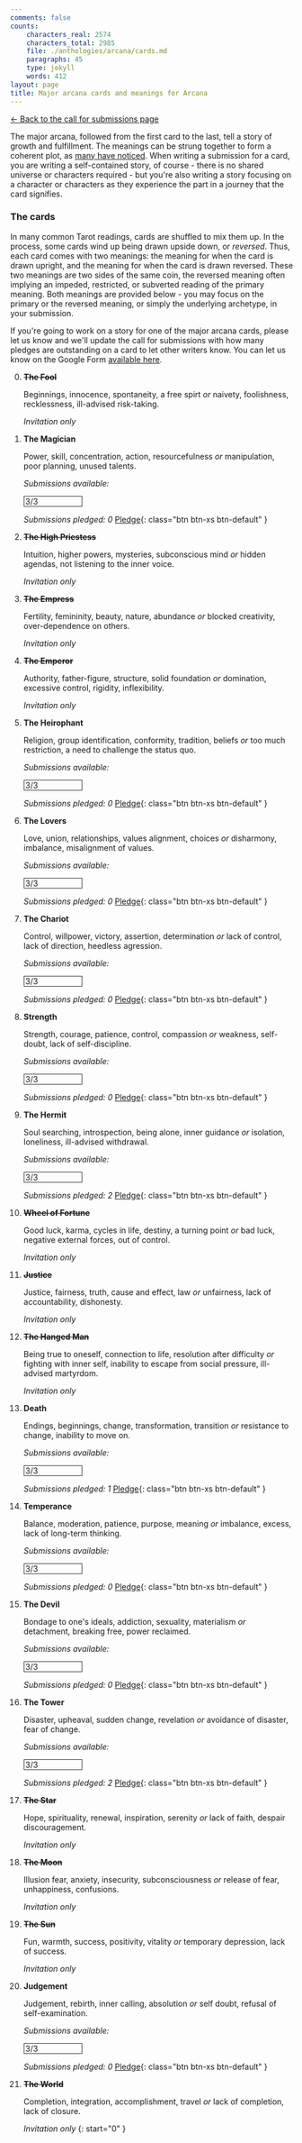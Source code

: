 ```yaml
---
comments: false
counts:
    characters_real: 2574
    characters_total: 2985
    file: ./anthologies/arcana/cards.md
    paragraphs: 45
    type: jekyll
    words: 412
layout: page
title: Major arcana cards and meanings for Arcana
---
```


[&larr; Back to the call for submissions page](..)

The major arcana, followed from the first card to the last, tell a story of growth and fulfillment.  The meanings can be strung together to form a coherent plot, as [many have noticed](http://www.learntarot.com/journey.htm).  When writing a submission for a card, you are writing a self-contained story, of course - there is no shared universe or characters required - but you're also writing a story focusing on a character or characters as they experience the part in a journey that the card signifies.

### The cards

In many common Tarot readings, cards are shuffled to mix them up.  In the process, some cards wind up being drawn upside down, or *reversed*.  Thus, each card comes with two meanings: the meaning for when the card is drawn upright, and the meaning for when the card is drawn reversed.  These two meanings are two sides of the same coin, the reversed meaning often implying an impeded, restricted, or subverted reading of the primary meaning.  Both meanings are provided below - you may focus on the primary or the reversed meaning, or simply the underlying archetype, in your submission.

If you're going to work on a story for one of the major arcana cards, please let us know and we'll update the call for submissions with how many pledges are outstanding on a card to let other writers know.  You can let us know on the Google Form [available here](https://goo.gl/forms/C76KEyE7XiD4pQLb2).

0. **~~The Fool~~**

    Beginnings, innocence, spontaneity, a free spirt *or* naivety, foolishness, recklessness, ill-advised risk-taking.

    *Invitation only*
1. **The Magician**

    Power, skill, concentration, action, resourcefulness *or* manipulation, poor planning, unused talents.

    *Submissions available:*  
    <div style="width: 100px; padding-left: 2px; border: 1px solid #333; border-left-width: 1px;">3/3</div>

    *Submissions pledged: 0* [Pledge](https://goo.gl/forms/C76KEyE7XiD4pQLb2){: class="btn btn-xs btn-default" }
2. **~~The High Priestess~~**

    Intuition, higher powers, mysteries, subconscious mind *or* hidden agendas, not listening to the inner voice.

    *Invitation only*
3. **~~The Empress~~**

    Fertility, femininity, beauty, nature, abundance *or* blocked creativity, over-dependence on others.

    *Invitation only*
4. **~~The Emperor~~**

    Authority, father-figure, structure, solid foundation *or* domination, excessive control, rigidity, inflexibility.

    *Invitation only*
5. **The Heirophant**

    Religion, group identification, conformity, tradition, beliefs *or* too much restriction, a need to challenge the status quo.

    *Submissions available:*  
    <div style="width: 100px; padding-left: 2px; border: 1px solid #333; border-left-width: 1px;">3/3</div>

    *Submissions pledged: 0* [Pledge](https://goo.gl/forms/C76KEyE7XiD4pQLb2){: class="btn btn-xs btn-default" }
6. **The Lovers**

    Love, union, relationships, values alignment, choices *or* disharmony, imbalance, misalignment of values.

    *Submissions available:*  
    <div style="width: 100px; padding-left: 2px; border: 1px solid #333; border-left-width: 1px;">3/3</div>

    *Submissions pledged: 0* [Pledge](https://goo.gl/forms/C76KEyE7XiD4pQLb2){: class="btn btn-xs btn-default" }
7. **The Chariot**

    Control, willpower, victory, assertion, determination *or* lack of control, lack of direction, heedless agression.

    *Submissions available:*  
    <div style="width: 100px; padding-left: 2px; border: 1px solid #333; border-left-width: 1px;">3/3</div>

    *Submissions pledged: 0* [Pledge](https://goo.gl/forms/C76KEyE7XiD4pQLb2){: class="btn btn-xs btn-default" }
8. **Strength**

    Strength, courage, patience, control, compassion *or* weakness, self-doubt, lack of self-discipline.

    *Submissions available:*  
    <div style="width: 100px; padding-left: 2px; border: 1px solid #333; border-left-width: 1px;">3/3</div>

    *Submissions pledged: 0* [Pledge](https://goo.gl/forms/C76KEyE7XiD4pQLb2){: class="btn btn-xs btn-default" }
9. **The Hermit**

    Soul searching, introspection, being alone, inner guidance *or* isolation, loneliness, ill-advised withdrawal.

    *Submissions available:*  
    <div style="width: 100px; padding-left: 2px; border: 1px solid #333; border-left-width: 1px;">3/3</div>

    *Submissions pledged: 2* [Pledge](https://goo.gl/forms/C76KEyE7XiD4pQLb2){: class="btn btn-xs btn-default" }
10. **~~Wheel of Fortune~~**

    Good luck, karma, cycles in life, destiny, a turning point *or* bad luck, negative external forces, out of control.

    *Invitation only*
11. **~~Justice~~**

    Justice, fairness, truth, cause and effect, law *or* unfairness, lack of accountability, dishonesty.

    *Invitation only*
12. **~~The Hanged Man~~**

    Being true to oneself, connection to life, resolution after difficulty *or* fighting with inner self, inability to escape from social pressure, ill-advised martyrdom.

    *Invitation only*
13. **Death**

    Endings, beginnings, change, transformation, transition *or* resistance to change, inability to move on.

    *Submissions available:*  
    <div style="width: 100px; padding-left: 2px; border: 1px solid #333; border-left-width: 1px;">3/3</div>

    *Submissions pledged: 1* [Pledge](https://goo.gl/forms/C76KEyE7XiD4pQLb2){: class="btn btn-xs btn-default" }
14. **Temperance**

    Balance, moderation, patience, purpose, meaning *or* imbalance, excess, lack of long-term thinking.

    *Submissions available:*  
    <div style="width: 100px; padding-left: 2px; border: 1px solid #333; border-left-width: 1px;">3/3</div>

    *Submissions pledged: 0* [Pledge](https://goo.gl/forms/C76KEyE7XiD4pQLb2){: class="btn btn-xs btn-default" }
15. **The Devil**

    Bondage to one's ideals, addiction, sexuality, materialism *or* detachment, breaking free, power reclaimed.

    *Submissions available:*  
    <div style="width: 100px; padding-left: 2px; border: 1px solid #333; border-left-width: 1px;">3/3</div>

    *Submissions pledged: 0* [Pledge](https://goo.gl/forms/C76KEyE7XiD4pQLb2){: class="btn btn-xs btn-default" }
16. **The Tower**

    Disaster, upheaval, sudden change, revelation *or* avoidance of disaster, fear of change.

    *Submissions available:*  
    <div style="width: 100px; padding-left: 2px; border: 1px solid #333; border-left-width: 1px;">3/3</div>

    *Submissions pledged: 2* [Pledge](https://goo.gl/forms/C76KEyE7XiD4pQLb2){: class="btn btn-xs btn-default" }
17. **~~The Star~~**

    Hope, spirituality, renewal, inspiration, serenity *or* lack of faith, despair discouragement.

    *Invitation only*
18. **~~The Moon~~**

    Illusion fear, anxiety, insecurity, subconsciousness *or* release of fear, unhappiness, confusions.

    *Invitation only*
19. **~~The Sun~~**

    Fun, warmth, success, positivity, vitality *or* temporary depression, lack of success.

    *Invitation only*
20. **Judgement**

    Judgement, rebirth, inner calling, absolution *or* self doubt, refusal of self-examination.

    *Submissions available:*  
    <div style="width: 100px; padding-left: 2px; border: 1px solid #333; border-left-width: 1px;">3/3</div>

    *Submissions pledged: 0* [Pledge](https://goo.gl/forms/C76KEyE7XiD4pQLb2){: class="btn btn-xs btn-default" }
21. **~~The World~~**

    Completion, integration, accomplishment, travel *or* lack of completion, lack of closure.

    *Invitation only*
{: start="0" }
